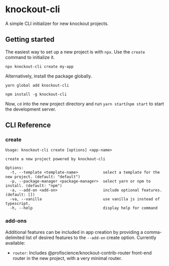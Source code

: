 # knockout-cli

A simple CLI initializer for new knockout projects.

## Getting started

The easiest way to set up a new project is with `npx`. Use the `create` command to initialize it.

```
npx knockout-cli create my-app
```

Alternatively, install the package globally.

```
yarn global add knockout-cli
```

```
npm install -g knockout-cli
```

Now, `cd` into the new project directory and run `yarn start`/`npm start` to start the development server.

## CLI Reference

### create

```
Usage: knockout-cli create [options] <app-name>

create a new project powered by knockout-cli

Options:
  -t, --template <template-name>           select a template for the new project. (default: "default")
  -p, --package-manager <package-manager>  select yarn or npm to install. (default: "npm")
  -a, --add-on <add-on>                    include optional features. (default: [])
  -va, --vanilla                           use vanilla js instead of typescript.
  -h, --help                               display help for command
```

### add-ons

Additional features can be included in app creation by providing a comma-delimited list of desired features to the `--add-on` create option. Currently available:

- `router`: Includes @profiscience/knockout-contrib-router front-end router in the new project, with a very minimal router.
